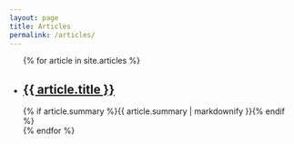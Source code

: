 ```yaml
---
layout: page
title: Articles
permalink: /articles/
---
```


  <ul class="post-list">
    {% for article in site.articles %}
      <li>
        <h2>
          <a class="post-link" href="{{ article.url | prepend: site.baseurl }}">{{ article.title }}</a>
        </h2>
	{% if article.summary %}{{ article.summary | markdownify }}{% endif %}
      </li>
    {% endfor %}
  </ul>

